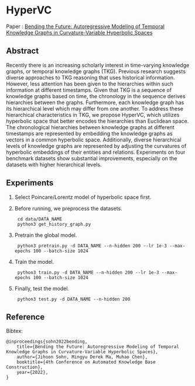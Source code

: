 # HyperVC

Paper : [Bending the Future: Autoregressive Modeling of Temporal Knowledge Graphs in Curvature-Variable Hyperbolic Spaces](https://arxiv.org/abs/2209.05635)

## Abstract

Recently there is an increasing scholarly interest in time-varying knowledge graphs, or temporal knowledge graphs (TKG). Previous research suggests diverse approaches to TKG reasoning that uses historical information. However, less attention has been given to the hierarchies within such information at different timestamps. Given that TKG is a sequence of knowledge graphs based on time, the chronology in the sequence derives hierarchies between the graphs. Furthermore, each knowledge graph has its hierarchical level which may differ from one another. To address these hierarchical characteristics in TKG, we propose HyperVC, which utilizes hyperbolic space that better encodes the hierarchies than Euclidean space. The chronological hierarchies between knowledge graphs at different timestamps are represented by embedding the knowledge graphs as vectors in a common hyperbolic space. Additionally, diverse hierarchical levels of knowledge graphs are represented by adjusting the curvatures of hyperbolic embeddings of their entities and relations. Experiments on four benchmark datasets show substantial improvements, especially on the datasets with higher hierarchical levels.



## Experiments

1. Select Poincare/Lorentz model of hyperbolic space first.

2. Before running, we preprocess the datasets.

        cd data/DATA_NAME
        python3 get_history_graph.py


3. Pretrain the global model.

        python3 pretrain.py -d DATA_NAME --n-hidden 200 --lr 1e-3 --max-epochs 100 --batch-size 1024

4. Train the model.

        python3 train.py -d DATA_NAME --n-hidden 200 --lr 1e-3 --max-epochs 100 --batch-size 1024

5. Finally, test the model.

        python3 test.py -d DATA_NAME --n-hidden 200


## Reference

Bibtex:

    @inproceedings{sohn2022bending,
        title={Bending the Future: Autoregressive Modeling of Temporal Knowledge Graphs in Curvature-Variable Hyperbolic Spaces},
        author={Jihoon Sohn, Mingyu Derek Ma, Muhao Chen},
        booktitle={4th Conference on Automated Knowledge Base Construction},
        year={2022},
    }